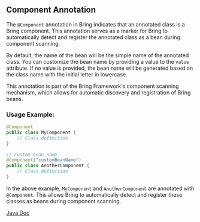 ## Component Annotation

The `@Component` annotation in Bring indicates that an annotated class is a Bring component. This annotation serves as a marker for Bring to automatically detect and register the annotated class as a bean during component scanning.

By default, the name of the bean will be the simple name of the annotated class. You can customize the bean name by providing a value to the `value` attribute. If no value is provided, the bean name will be generated based on the class name with the initial letter in lowercase.

This annotation is part of the Bring Framework's component scanning mechanism, which allows for automatic discovery and registration of Bring beans.

### Usage Example:

```java
@Component
public class MyComponent {
    // Class definition
}

// Custom bean name
@Component("customBeanName")
public class AnotherComponent {
    // Class definition
}
```
In the above example, `MyComponent` and `AnotherComponent` are annotated with `@Component`. 
This allows Bring to automatically detect and register these classes as beans during component scanning.

[Java Doc](https://BlyznytsiaOrg.github.io/bring-core-javadoc/com/bobocode/bring/core/annotation/Component.html)


